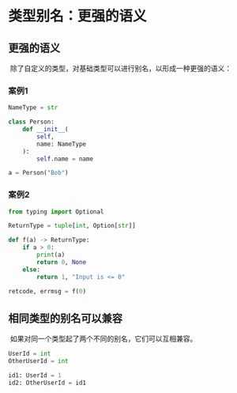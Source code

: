 # 类型别名：更强的语义

## 更强的语义

​	除了自定义的类型，对基础类型可以进行别名，以形成一种更强的语义：

### 案例1

```python
NameType = str

class Person:
    def __init__(
        self,
        name: NameType
    ):
        self.name = name

a = Person("Bob")

```

### 案例2

```python
from typing import Optional

ReturnType = tuple[int, Option[str]]

def f(a) -> ReturnType:
    if a > 0:
        print(a)
        return 0, None
    else:
        return 1, "Input is <= 0"
    
retcode, errmsg = f(0)
```

## 相同类型的别名可以兼容

​	如果对同一个类型起了两个不同的别名，它们可以互相兼容。

```python
UserId = int
OtherUserId = int

id1: UserId = 1
id2: OtherUserId = id1
```

